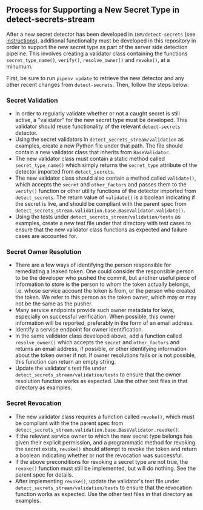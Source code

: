 ## Process for Supporting a New Secret Type in detect-secrets-stream

After a new secret detector has been developed in `IBM/detect-secrets` (see [instructions](https://github.com/IBM/detect-secrets/blob/master/CONTRIBUTING.md)), additional functionality must be developed in this repository in order to support the new secret type as part of the server side detection pipeline. This involves creating a validator class containing the functions `secret_type_name()`, `verify()`, `resolve_owner()` and `revoke()`, at a minumum.

First, be sure to run `pipenv update` to retrieve the new detector and any other recent changes from `detect-secrets`. Then, follow the steps below:

### Secret Validation
- In order to regularly validate whether or not a caught secret is still active, a "validator" for the new secret type must be developed. This validator should reuse functionality of the relevant `detect-secrets` detector.
- Using the secret validators in `detect_secrets_stream/validation` as examples, create a new Python file under that path. The file should contain a new validator class that inherits from `BaseValidator`.
- The new validator class must contain a static method called `secret_type_name()` which simply returns the `secret_type` attribute of the detector imported from `detect_secrets`.
- The new validator class should also contain a method called `validate()`, which accepts the `secret` and `other_factors` and passes them to the `verify()` function or other utility functions of the detector imported from `detect_secrets`. The return value of `validate()` is a boolean indicating if the secret is live, and should be compliant with the parent spec from `detect_secrets_stream.validation.base.BaseValidator.validate()`.
- Using the tests under `detect_secrets_stream/validation/tests` as examples, create a new test file under that directory with test cases to ensure that the new validator class functions as expected and failure cases are accounted for.

### Secret Owner Resolution
- There are a few ways of identifying the person responsible for remediating a leaked token. One could consider the responsible person to be the developer who pushed the commit, but another useful piece of information to store is the person to whom the token actually belongs, i.e. whose service account the token is from, or the person who created the token. We refer to this person as the token owner, which may or may not be the same as the pusher.
- Many service endpoints provide such owner metadata for keys, especially on successful verification. When possible, this owner information will be reported, preferably in the form of an email address.
- Identify a service endpoint for owner identification.
- In the same validator class developed above, add a function called `resolve_owner()` which accepts the `secret` and `other_factors` and returns an email address, if possible, or other identifying information about the token owner if not. If owner resolutions fails or is not possible, this function can return an empty string.
- Update the validator's test file under `detect_secrets_stream/validation/tests` to ensure that the owner resolution function works as expected. Use the other test files in that directory as examples.

### Secret Revocation
- The new validator class requires a function called `revoke()`, which must be compliant with the the parent spec from `detect_secrets_stream.validation.base.BaseValidator.revoke()`.
- If the relevant service owner to which the new secret type belongs has given their explicit permission, and a programmatic method for revoking the secret exists, `revoke()` should attempt to revoke the token and return a boolean indicating whether or not the revocation was successful.
- If the above preconditions for revoking a secret type are not true, the `revoke()` function must still be implemented, but will do nothing. See the parent spec for details.
- After implementing `revoke()`, update the validator's test file under `detect_secrets_stream/validation/tests` to ensure that the revocation function works as expected. Use the other test files in that directory as examples.
